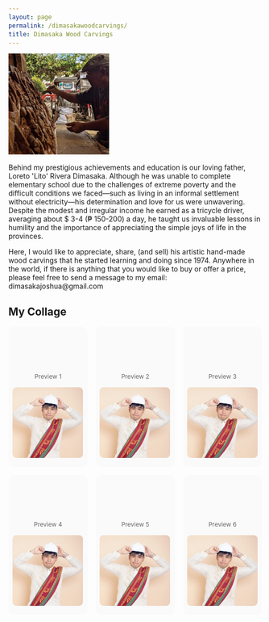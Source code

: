 ```yaml
---
layout: page
permalink: /dimasakawoodcarvings/
title: Dimasaka Wood Carvings
---
```


<div class="home">

<dl id="" class="wp-caption alignright" style="max-width: 200px">
    <dt><a href="/images/papa.jpg"><img class="" src="/images/papa.jpg"/></a></dt>
</dl>

<p>Behind my prestigious achievements and education is our loving father, Loreto 'Lito' Rivera Dimasaka. Although he was unable to complete elementary school due to the challenges of extreme poverty and the difficult conditions we faced—such as living in an informal settlement without electricity—his determination and love for us were unwavering. Despite the modest and irregular income he earned as a tricycle driver, averaging about $ 3-4 (₱ 150-200) a day, he taught us invaluable lessons in humility and the importance of appreciating the simple joys of life in the provinces.</p>

<p>Here, I would like to appreciate, share, (and sell) his artistic hand-made wood carvings that he started learning and doing since 1974. Anywhere in the world, if there is anything that you would like to buy or offer a price, please feel free to send a message to my email: dimasakajoshua@gmail.com</p>


<style>
  .gallery-grid {
    display: grid;
    grid-template-columns: repeat(3, 1fr);
    gap: 16px;
    margin-bottom: 2rem;
  }

  .carousel-item {
    background: #fafafa;
    border-radius: 12px;
    overflow: hidden;
    padding: 8px;
    position: relative;
  }

  /* Container for the scrollable images inside each carousel-item */
  .carousel-strip {
    display: flex;
    gap: 8px;
    overflow-x: auto;
    scroll-snap-type: x mandatory;
    -webkit-overflow-scrolling: touch;
    padding-bottom: 10px; /* To add space for scroll */
  }

  .carousel-strip img {
    height: 140px;
    border-radius: 8px;
    scroll-snap-align: start;
    width: 100%; /* Ensure images take full width of the container */
  }

  /* Hide the scrollbar in a cleaner way */
  .carousel-strip::-webkit-scrollbar {
    height: 6px;
  }

  .carousel-strip::-webkit-scrollbar-thumb {
    background-color: #ccc;
    border-radius: 3px;
  }

  /* Caption styles */
  figcaption {
    font-size: 0.75rem;
    text-align: center;
    color: #666;
    margin-top: 4px;
  }

  /* Preview image styling (making sure it's square and not cropped) */
  .preview-img {
    width: 100%; /* Makes the image fill the container */
    height: 0;
    padding-bottom: 100%; /* This creates a square aspect ratio */
    object-fit: cover;
    border-radius: 8px;
  }

  /* Responsive grid (for smaller screens) */
  @media (max-width: 768px) {
    .gallery-grid {
      grid-template-columns: repeat(2, 1fr);
    }
    .carousel-strip img {
      height: 110px;
    }
  }

  @media (max-width: 480px) {
    .gallery-grid {
      grid-template-columns: 1fr;
    }
    .carousel-strip img {
      height: 100px;
    }
  }
</style>

<h2>My Collage</h2>

<div class="gallery-grid">
  <!-- 1 -->
  <div class="carousel-item">
    <figure>
      <!-- Preview image of the first carousel -->
      <img class="preview-img" src="/images/profile.jpg" alt="Preview 1">
      <figcaption>Preview 1</figcaption>
    </figure>
    <div class="carousel-strip">
      <!-- Inside the carousel-strip, all images will be horizontally scrollable -->
      <img src="/images/profile.jpg" alt="1a">
      <img src="/images/profile.jpg" alt="1b">
      <img src="/images/profile.jpg" alt="1c">
      <img src="/images/profile.jpg" alt="1d">
    </div>
  </div>

  <!-- 2 -->
  <div class="carousel-item">
    <figure>
      <img class="preview-img" src="/images/profile.jpg" alt="Preview 2">
      <figcaption>Preview 2</figcaption>
    </figure>
    <div class="carousel-strip">
      <img src="/images/profile.jpg" alt="2a">
      <img src="/images/profile.jpg" alt="2b">
      <img src="/images/profile.jpg" alt="2c">
      <img src="/images/profile.jpg" alt="2d">
    </div>
  </div>

  <!-- 3 -->
  <div class="carousel-item">
    <figure>
      <img class="preview-img" src="/images/profile.jpg" alt="Preview 3">
      <figcaption>Preview 3</figcaption>
    </figure>
    <div class="carousel-strip">
      <img src="/images/profile.jpg" alt="3a">
      <img src="/images/profile.jpg" alt="3b">
      <img src="/images/profile.jpg" alt="3c">
      <img src="/images/profile.jpg" alt="3d">
    </div>
  </div>

  <!-- 4 -->
  <div class="carousel-item">
    <figure>
      <img class="preview-img" src="/images/profile.jpg" alt="Preview 4">
      <figcaption>Preview 4</figcaption>
    </figure>
    <div class="carousel-strip">
      <img src="/images/profile.jpg" alt="4a">
      <img src="/images/profile.jpg" alt="4b">
      <img src="/images/profile.jpg" alt="4c">
      <img src="/images/profile.jpg" alt="4d">
    </div>
  </div>

  <!-- 5 -->
  <div class="carousel-item">
    <figure>
      <img class="preview-img" src="/images/profile.jpg" alt="Preview 5">
      <figcaption>Preview 5</figcaption>
    </figure>
    <div class="carousel-strip">
      <img src="/images/profile.jpg" alt="5a">
      <img src="/images/profile.jpg" alt="5b">
      <img src="/images/profile.jpg" alt="5c">
      <img src="/images/profile.jpg" alt="5d">
    </div>
  </div>

  <!-- 6 -->
  <div class="carousel-item">
    <figure>
      <img class="preview-img" src="/images/profile.jpg" alt="Preview 6">
      <figcaption>Preview 6</figcaption>
    </figure>
    <div class="carousel-strip">
      <img src="/images/profile.jpg" alt="6a">
      <img src="/images/profile.jpg" alt="6b">
      <img src="/images/profile.jpg" alt="6c">
      <img src="/images/profile.jpg" alt="6d">
    </div>
  </div>
</div>
